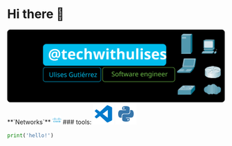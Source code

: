 # Hi there 👋
<img src="https://raw.githubusercontent.com/techwithulises/icons/384845f3c5106ba30b61aa0537f558912da8d947/main.svg">
**`Networks`**
<img width="20px" src="https://raw.githubusercontent.com/techwithulises/icons/c905895ea7c34e747561efb02b0cacd9a59f470f/cisco.svg">
### tools:
<img src="https://raw.githubusercontent.com/techwithulises/icons/c905895ea7c34e747561efb02b0cacd9a59f470f/visual-studio.svg"/>
<img src="https://raw.githubusercontent.com/techwithulises/icons/56802e583ebc32db1aa8ff631637976c54df41ea/python.svg">


```python
print('hello!')
```